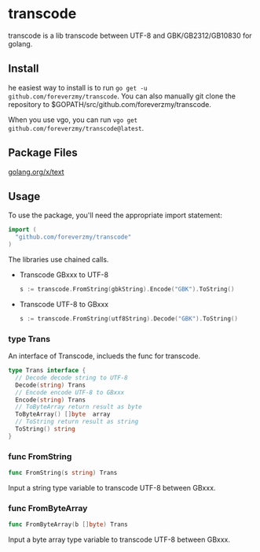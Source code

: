 transcode
=========

transcode is a lib transcode between UTF-8 and GBK/GB2312/GB10830 for golang.

## Install

he easiest way to install is to run `go get -u github.com/foreverzmy/transcode`.
You can also manually git clone the repository to $GOPATH/src/github.com/foreverzmy/transcode.

When you use vgo, you can run `vgo get github.com/foreverzmy/transcode@latest`.

## Package Files

[golang.org/x/text](https://github.com/golang/text/)

## Usage

To use the package, you'll need the appropriate import statement:

```go
import (
  "github.com/foreverzmy/transcode"
)
```

The libraries use chained calls.

* Transcode GBxxx to UTF-8
  ```go
  s := transcode.FromString(gbkString).Encode("GBK").ToString()
  ```

* Transcode UTF-8 to GBxxx
  ```go
  s := transcode.FromString(utf8String).Decode("GBK").ToString()
  ```

### type Trans

An interface of Transcode, inclueds the func for transcode.

```go
type Trans interface {
  // Decode decode string to UTF-8
  Decode(string) Trans 
  // Encode encode UTF-8 to GBxxx
  Encode(string) Trans 
  // ToByteArray return result as byte
  ToByteArray() []byte  array
  // ToString return result as string
  ToString() string    
}
```

### func FromString

```go
func FromString(s string) Trans
```
Input a string type variable to transcode UTF-8 between GBxxx.

### func FromByteArray

```go
func FromByteArray(b []byte) Trans
```
Input a byte array type variable to transcode UTF-8 between GBxxx. 